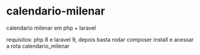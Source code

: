 # calendario-milenar
calendario milenar em php + laravel

requisitos:
php 8 e laravel 9, depois basta rodar composer install e acessar a rota calendario_milenar
